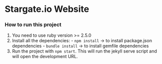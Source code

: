 # Stargate.io Website

### How to run this project

1. You need to use ruby version >= 2.5.0
2. Install all the dependencies: 
				- `npm install` -> to install package.json dependencies 
				- `bundle install` -> to install gemfile dependencies
3. Run the project with `npm start`. This will run the jekyll serve script and will open the development URL.
